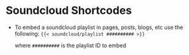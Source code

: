 
# Soundcloud Shortcodes

- To embed a soundcloud playlist in pages, posts, blogs, etc use the following:
    `{{< soundcloud/playlist ########## >}}`

     where `##########` is the playlist ID to embed
